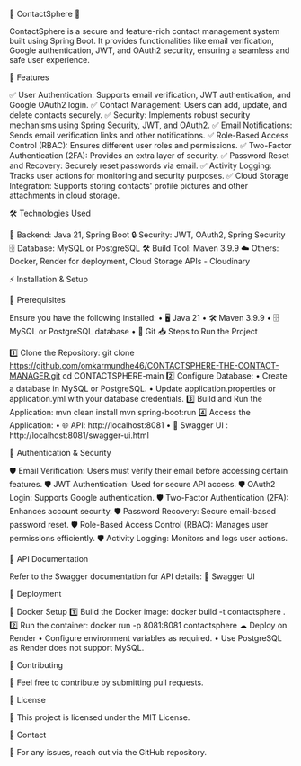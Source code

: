 🌟 ContactSphere 🌟

ContactSphere is a secure and feature-rich contact management system built using Spring Boot. It provides functionalities like email verification, Google authentication, JWT, and OAuth2 security, ensuring a seamless and safe user experience.

🎯 Features

✅ User Authentication: Supports email verification, JWT authentication, and Google OAuth2 login.
✅ Contact Management: Users can add, update, and delete contacts securely.
✅ Security: Implements robust security mechanisms using Spring Security, JWT, and OAuth2.
✅ Email Notifications: Sends email verification links and other notifications.
✅ Role-Based Access Control (RBAC): Ensures different user roles and permissions.
✅ Two-Factor Authentication (2FA): Provides an extra layer of security.
✅ Password Reset and Recovery: Securely reset passwords via email.
✅ Activity Logging: Tracks user actions for monitoring and security purposes.
✅ Cloud Storage Integration: Supports storing contacts' profile pictures and other attachments in cloud storage.

🛠 Technologies Used

🚀 Backend: Java 21, Spring Boot
🔒 Security: JWT, OAuth2, Spring Security
🗄 Database: MySQL or PostgreSQL
🛠 Build Tool: Maven 3.9.9
☁ Others: Docker, Render for deployment, Cloud Storage APIs - Cloudinary

⚡ Installation & Setup

📌 Prerequisites

Ensure you have the following installed:
	• 🖥 Java 21
	• 🛠 Maven 3.9.9
	• 🗄 MySQL or PostgreSQL database
	• 🔗 Git
📥 Steps to Run the Project

1️⃣ Clone the Repository:
git clone https://github.com/omkarmundhe46/CONTACTSPHERE-THE-CONTACT-MANAGER.git
cd CONTACTSPHERE-main
2️⃣ Configure Database:
	• Create a database in MySQL or PostgreSQL.
	• Update application.properties or application.yml with your database credentials. 3️⃣ Build and Run the Application:
mvn clean install
mvn spring-boot:run
4️⃣ Access the Application:
	• 🌐 API: http://localhost:8081
	• 📜 Swagger UI : http://localhost:8081/swagger-ui.html

🔐 Authentication & Security

🛡 Email Verification: Users must verify their email before accessing certain features.
🛡 JWT Authentication: Used for secure API access.
🛡 OAuth2 Login: Supports Google authentication.
🛡 Two-Factor Authentication (2FA): Enhances account security.
🛡 Password Recovery: Secure email-based password reset.
🛡 Role-Based Access Control (RBAC): Manages user permissions efficiently.
🛡 Activity Logging: Monitors and logs user actions.

📑 API Documentation

Refer to the Swagger documentation for API details:
🔗 Swagger UI

🚀 Deployment

🐳 Docker Setup 
1️⃣ Build the Docker image:
docker build -t contactsphere .
2️⃣ Run the container:
docker run -p 8081:8081 contactsphere
☁ Deploy on Render
	• Configure environment variables as required.
	• Use PostgreSQL as Render does not support MySQL.

🤝 Contributing

🚀 Feel free to contribute by submitting pull requests.

📜 License

🔖 This project is licensed under the MIT License.

📩 Contact

📧 For any issues, reach out via the GitHub repository.


